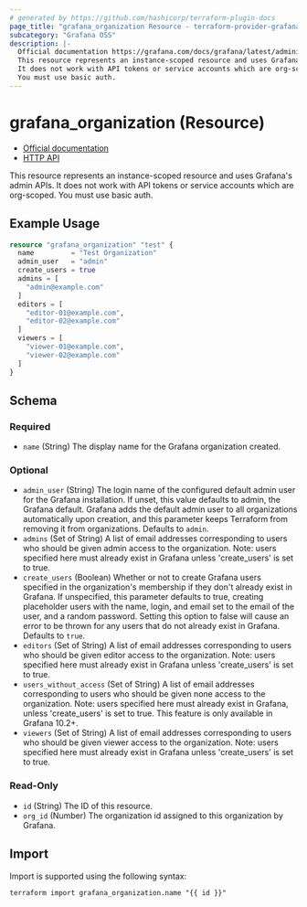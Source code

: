 ```yaml
---
# generated by https://github.com/hashicorp/terraform-plugin-docs
page_title: "grafana_organization Resource - terraform-provider-grafana"
subcategory: "Grafana OSS"
description: |-
  Official documentation https://grafana.com/docs/grafana/latest/administration/organization-management/HTTP API https://grafana.com/docs/grafana/latest/developers/http_api/org/
  This resource represents an instance-scoped resource and uses Grafana's admin APIs.
  It does not work with API tokens or service accounts which are org-scoped.
  You must use basic auth.
---
```


# grafana_organization (Resource)

* [Official documentation](https://grafana.com/docs/grafana/latest/administration/organization-management/)
* [HTTP API](https://grafana.com/docs/grafana/latest/developers/http_api/org/)

This resource represents an instance-scoped resource and uses Grafana's admin APIs.
It does not work with API tokens or service accounts which are org-scoped.
You must use basic auth.

## Example Usage

```terraform
resource "grafana_organization" "test" {
  name         = "Test Organization"
  admin_user   = "admin"
  create_users = true
  admins = [
    "admin@example.com"
  ]
  editors = [
    "editor-01@example.com",
    "editor-02@example.com"
  ]
  viewers = [
    "viewer-01@example.com",
    "viewer-02@example.com"
  ]
}
```

<!-- schema generated by tfplugindocs -->
## Schema

### Required

- `name` (String) The display name for the Grafana organization created.

### Optional

- `admin_user` (String) The login name of the configured default admin user for the Grafana
installation. If unset, this value defaults to admin, the Grafana default.
Grafana adds the default admin user to all organizations automatically upon
creation, and this parameter keeps Terraform from removing it from
organizations.
 Defaults to `admin`.
- `admins` (Set of String) A list of email addresses corresponding to users who should be given admin
access to the organization. Note: users specified here must already exist in
Grafana unless 'create_users' is set to true.
- `create_users` (Boolean) Whether or not to create Grafana users specified in the organization's
membership if they don't already exist in Grafana. If unspecified, this
parameter defaults to true, creating placeholder users with the name, login,
and email set to the email of the user, and a random password. Setting this
option to false will cause an error to be thrown for any users that do not
already exist in Grafana.
 Defaults to `true`.
- `editors` (Set of String) A list of email addresses corresponding to users who should be given editor
access to the organization. Note: users specified here must already exist in
Grafana unless 'create_users' is set to true.
- `users_without_access` (Set of String) A list of email addresses corresponding to users who should be given none access to the organization.
Note: users specified here must already exist in Grafana, unless 'create_users' is
set to true. This feature is only available in Grafana 10.2+.
- `viewers` (Set of String) A list of email addresses corresponding to users who should be given viewer
access to the organization. Note: users specified here must already exist in
Grafana unless 'create_users' is set to true.

### Read-Only

- `id` (String) The ID of this resource.
- `org_id` (Number) The organization id assigned to this organization by Grafana.

## Import

Import is supported using the following syntax:

```shell
terraform import grafana_organization.name "{{ id }}"
```
